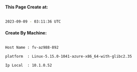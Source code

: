 
   
#### This Page Create at:

```bash

2023-09-09 - 03:11:36 UTC

```

#### Create By Machine:

```bash

Host Name : fv-az988-892

platform  : Linux-5.15.0-1041-azure-x86_64-with-glibc2.35

Ip Local  : 10.1.0.52

```

